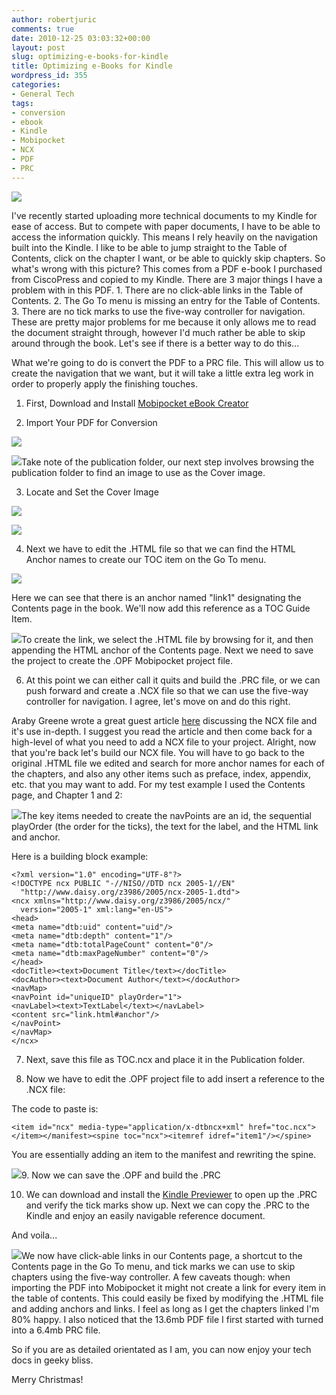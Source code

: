 ```yaml
---
author: robertjuric
comments: true
date: 2010-12-25 03:03:32+00:00
layout: post
slug: optimizing-e-books-for-kindle
title: Optimizing e-Books for Kindle
wordpress_id: 355
categories:
- General Tech
tags:
- conversion
- ebook
- Kindle
- Mobipocket
- NCX
- PDF
- PRC
---
```


[![](http://robertj.files.wordpress.com/2010/12/before.jpg?w=1024)](http://robertj.files.wordpress.com/2010/12/before.jpg)

I've recently started uploading more technical documents to my Kindle for ease of access. But to compete with paper documents, I have to be able to access the information quickly. This means I rely heavily on the navigation built into the Kindle. I like to be able to jump straight to the Table of Contents, click on the chapter I want, or be able to quickly skip chapters. So what's wrong with this picture? This comes from a PDF e-book I purchased from CiscoPress and copied to my Kindle. There are 3 major things I have a problem with in this PDF. 1. There are no click-able links in the Table of Contents. 2. The Go To menu is missing an entry for the Table of Contents. 3. There are no tick marks to use the five-way controller for navigation. These are pretty major problems for me because it only allows me to read the document straight through, however I'd much rather be able to skip around through the book. Let's see if there is a better way to do this...

What we're going to do is convert the PDF to a PRC file. This will allow us to create the navigation that we want, but it will take a little extra leg work in order to properly apply the finishing touches.

1. First, Download and Install [Mobipocket eBook Creator](http://www.mobipocket.com/en/DownloadSoft/ProductDetailsCreator.asp)

2. Import Your PDF for Conversion


[![](http://robertj.files.wordpress.com/2010/12/screenshot006.jpg)](http://robertj.files.wordpress.com/2010/12/screenshot006.jpg)


[![](http://robertj.files.wordpress.com/2010/12/screenshot007.jpg)](http://robertj.files.wordpress.com/2010/12/screenshot007.jpg)Take note of the publication folder, our next step involves browsing the publication folder to find an image to use as the Cover image.

3. Locate and Set the Cover Image


[![](http://robertj.files.wordpress.com/2010/12/screenshot0081.jpg)](http://robertj.files.wordpress.com/2010/12/screenshot0081.jpg)




[![](http://robertj.files.wordpress.com/2010/12/screenshot009.jpg)](http://robertj.files.wordpress.com/2010/12/screenshot009.jpg)




4. Next we have to edit the .HTML file so that we can find the HTML Anchor names to create our TOC item on the Go To menu.




[![](http://robertj.files.wordpress.com/2010/12/screenshot010.jpg)](http://robertj.files.wordpress.com/2010/12/screenshot010.jpg)




Here we can see that there is an anchor named "link1" designating the Contents page in the book. We'll now add this reference as a TOC Guide Item.




[![](http://robertj.files.wordpress.com/2010/12/screenshot011.jpg)](http://robertj.files.wordpress.com/2010/12/screenshot011.jpg)To create the link, we select the .HTML file by browsing for it, and then appending the HTML anchor of the Contents page. Next we need to save the project to create the .OPF Mobipocket project file.




6. At this point we can either call it quits and build the .PRC file, or we can push forward and create a .NCX file so that we can use the five-way controller for navigation. I agree, let's move on and do this right.




Araby Greene wrote a great guest article [here](http://www.cjs-easy-as-pie.com/p/create-ncx-file-by-araby-greene.html) discussing the NCX file and it's use in-depth. I suggest you read the article and then come back for a high-level of what you need to add a NCX file to your project. Alright, now that you're back let's build our NCX file. You will have to go back to the original .HTML file we edited and search for more anchor names for each of the chapters, and also any other items such as preface, index, appendix, etc. that you may want to add. For my test example I used the Contents page, and Chapter 1 and 2:




[![](http://robertj.files.wordpress.com/2010/12/screenshot012.jpg)](http://robertj.files.wordpress.com/2010/12/screenshot012.jpg)The key items needed to create the navPoints are an id, the sequential playOrder (the order for the ticks), the text for the label, and the HTML link and anchor.




Here is a building block example:




    
    <?xml version="1.0" encoding="UTF-8"?>
    <!DOCTYPE ncx PUBLIC "-//NISO//DTD ncx 2005-1//EN" 
      "http://www.daisy.org/z3986/2005/ncx-2005-1.dtd">
    <ncx xmlns="http://www.daisy.org/z3986/2005/ncx/"  
      version="2005-1" xml:lang="en-US">
    <head>
    <meta name="dtb:uid" content="uid"/>
    <meta name="dtb:depth" content="1"/>
    <meta name="dtb:totalPageCount" content="0"/>
    <meta name="dtb:maxPageNumber" content="0"/>
    </head>
    <docTitle><text>Document Title</text></docTitle>
    <docAuthor><text>Document Author</text></docAuthor>
    <navMap>
    <navPoint id="uniqueID" playOrder="1">
    <navLabel><text>TextLabel</text></navLabel>
    <content src="link.html#anchor"/>
    </navPoint>
    </navMap>
    </ncx>
    




7. Next, save this file as TOC.ncx and place it in the Publication folder.




8. Now we have to edit the .OPF project file to add insert a reference to the .NCX file:




The code to paste is:




    
    <item id="ncx" media-type="application/x-dtbncx+xml" href="toc.ncx"></item></manifest><spine toc="ncx"><itemref idref="item1"/></spine>


You are essentially adding an item to the manifest and rewriting the spine.

[![](http://robertj.files.wordpress.com/2010/12/screenshot015.jpg)](http://robertj.files.wordpress.com/2010/12/screenshot015.jpg)9. Now we can save the .OPF and build the .PRC

10. We can download and install the [Kindle Previewer](http://www.amazon.com/gp/feature.html?ie=UTF8&docId=1000234621) to open up the .PRC and verify the tick marks show up. Next we can copy the .PRC to the Kindle and enjoy an easily navigable reference document.

And voila...


[![](http://robertj.files.wordpress.com/2010/12/after.jpg?w=1024)](http://robertj.files.wordpress.com/2010/12/after.jpg)We now have click-able links in our Contents page, a shortcut to the Contents page in the Go To menu, and tick marks we can use to skip chapters using the five-way controller. A few caveats though: when importing the PDF into Mobipocket it might not create a link for every item in the table of contents. This could easily be fixed by modifying the .HTML file and adding anchors and links. I feel as long as I get the chapters linked I'm 80% happy. I also noticed that the 13.6mb PDF file I first started with turned into a 6.4mb PRC file.


So if you are as detailed orientated as I am, you can now enjoy your tech docs in geeky bliss.

Merry Christmas!
